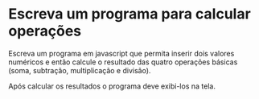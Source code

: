# Escreva um programa para calcular operações

Escreva um programa em javascript que permita inserir dois
valores numéricos e então calcule o resultado das quatro
operações básicas (soma, subtração, multiplicação e divisão).

Após calcular os resultados o programa deve exibi-los na tela.